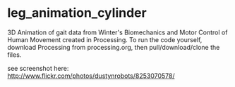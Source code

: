 leg_animation_cylinder
======================

3D Animation of gait data from Winter's Biomechanics and Motor Control of Human Movement created in Processing.  To run the code yourself, download Processing from processing.org, then pull/download/clone the files. 

see screenshot here: http://www.flickr.com/photos/dustynrobots/8253070578/